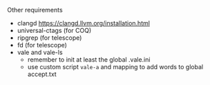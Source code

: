 Other requirements
- clangd https://clangd.llvm.org/installation.html
- universal-ctags (for COQ)
- ripgrep (for telescope)
- fd (for telescope)
- vale and vale-ls
    - remember to init at least the global .vale.ini
    - use custom script `vale-a` and mapping to add words to global 
    accept.txt

